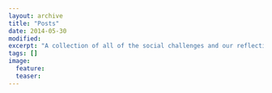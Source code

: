 ```yaml
---
layout: archive
title: "Posts"
date: 2014-05-30
modified:
excerpt: "A collection of all of the social challenges and our reflections on them."
tags: []
image:
  feature:
  teaser:
---
```

